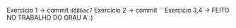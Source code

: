 Exercício 1 -> commit `dd86ac7`
Exercício 2 -> commit ``
Exercício 3,4 -> FEITO NO TRABALHO DO GRAU A :)